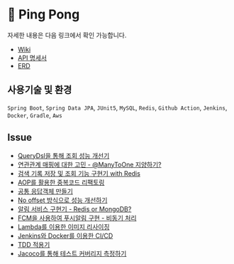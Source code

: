 # 🏓 Ping Pong

자세한 내용은 다음 링크에서 확인 가능합니다.
* [Wiki](https://github.com/pping-ppong/Server/wiki)
* [API 명세서](https://docs.google.com/spreadsheets/d/1gironPuvcwKDzbzAOUrbPqZ8V65owz-T/edit?usp=sharing&ouid=107228890700982767967&rtpof=true&sd=true)
* [ERD]()

## 사용기술 및 환경

```Spring Boot```, ```Spring Data JPA```, ```JUnit5```, ```MySQL```, ```Redis```, ```Github Action```, ```Jenkins```, ```Docker```, ```Gradle```, ```Aws```

## Issue

* [QueryDsl을 통해 조회 성능 개선기](https://github.com/pping-ppong/Server/issues/1)
* [연관관계 매핑에 대한 고민 - @ManyToOne 지양하기?](https://github.com/pping-ppong/Server/issues/2)
* [검색 기록 저장 및 조회 기능 구현기 with Redis](https://github.com/pping-ppong/Server/issues/3)
* [AOP를 활용한 중복코드 리팩토링](https://github.com/pping-ppong/Server/issues/4)
* [공통 응답객체 만들기](https://github.com/pping-ppong/Server/issues/5)
* [No offset 방식으로 성능 개선하기](https://github.com/pping-ppong/Server/issues/6)
* [알림 서비스 구현기 - Redis or MongoDB?](https://github.com/pping-ppong/Server/issues/7)
* [FCM을 사용하여 푸시알림 구현 - 비동기 처리](https://github.com/pping-ppong/Server/issues/8)
* [Lambda를 이용한 이미지 리사이징](https://github.com/pping-ppong/Server/issues/9)
* [Jenkins와 Docker를 이용한 CI/CD](https://github.com/pping-ppong/Server/issues/10)
* [TDD 적용기](https://github.com/pping-ppong/Server/issues/11)
* [Jacoco를 통해 테스트 커버리지 측정하기](https://github.com/pping-ppong/Server/issues/12)
